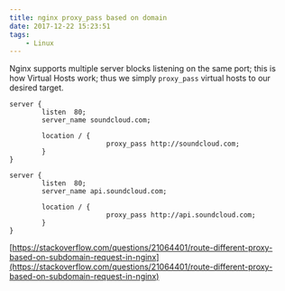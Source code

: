 ```yaml
---
title: nginx proxy_pass based on domain
date: 2017-12-22 15:23:51
tags:
	- Linux
---
```


Nginx supports multiple server blocks listening on the same port; this is how Virtual Hosts work; thus we simply `proxy_pass` virtual hosts to our desired target.

```nginx
server {
        listen  80;
        server_name soundcloud.com;

        location / {
                        proxy_pass http://soundcloud.com;
        }
}       
        
server {
        listen  80;
        server_name api.soundcloud.com;
        
        location / {
                        proxy_pass http://api.soundcloud.com;
        }
}
```

[https://stackoverflow.com/questions/21064401/route-different-proxy-based-on-subdomain-request-in-nginx](https://stackoverflow.com/questions/21064401/route-different-proxy-based-on-subdomain-request-in-nginx)